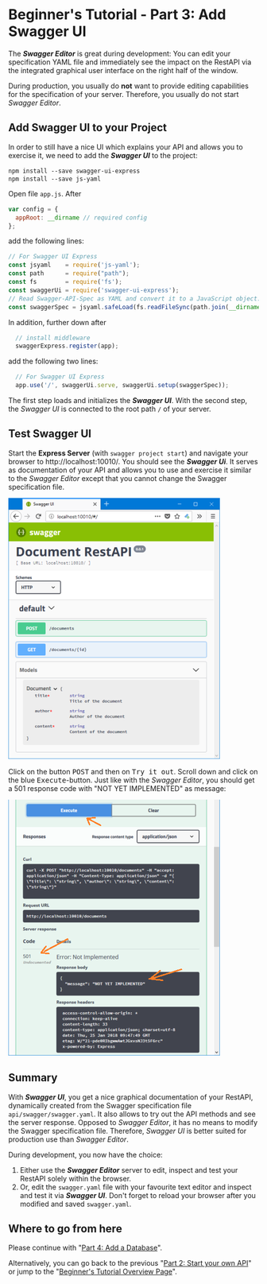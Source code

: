 # Beginner's Tutorial - Part 3: Add Swagger UI

The **_Swagger Editor_** is great during development: You can edit your specification YAML file and immediately see the impact on the RestAPI via the integrated graphical user interface on the right half of the window.

During production, you usually do **not** want to provide editing capabilities for the specification of your server. Therefore, you usually do not start _Swagger&nbsp;Editor_. 

## Add Swagger UI to your Project

In order to still have a nice UI which explains your API and allows you to exercise it, we need to add the **_Swagger UI_** to the project:

```
npm install --save swagger-ui-express
npm install --save js-yaml
```

<!-- This increases the footprint of your project on your hard drive from 22.9&nbsp;MByte to 37.5&nbsp;MByte. -->

Open file `app.js`. After 

```js
var config = {
  appRoot: __dirname // required config
};
```

add the following lines:

```js
// For Swagger UI Express
const jsyaml    = require('js-yaml');
const path      = require("path");
const fs        = require('fs');
const swaggerUi = require('swagger-ui-express');
// Read Swagger-API-Spec as YAML and convert it to a JavaScript object:
const swaggerSpec = jsyaml.safeLoad(fs.readFileSync(path.join(__dirname, './api/swagger/swagger.yaml'), 'utf8'));
```

In addition, further down after

```js
  // install middleware
  swaggerExpress.register(app);
```

add the following two lines:

```js
  // For Swagger UI Express
  app.use('/', swaggerUi.serve, swaggerUi.setup(swaggerSpec));
```

The first step loads and initializes the **_Swagger&nbsp;UI_**. With the second step, the _Swagger&nbsp;UI_ is connected to the root path `/` of your server.

## Test Swagger UI

Start the **Express Server** (with `swagger project start`) and navigate your browser to http://localhost:10010/. You should see the **_Swagger&nbsp;Ui_**. It serves as documentation of your API and allows you to use and exercise it similar to the _Swagger&nbsp;Editor_ except that you cannot change the Swagger specification file.

![](img/swagger-ui-02.png)

Click on the button <kbd>POST</kbd> and then on <kbd>Try&nbsp;it&nbsp;out</kbd>. Scroll down and click on the blue <kbd>Execute</kbd>-button. Just like with the _Swagger&nbsp;Editor_, you should get a 501 response code with "NOT YET IMPLEMENTED" as message:

![](img/swagger-ui-03.png)


## Summary

With **_Swagger&nbsp;UI_**, you get a nice graphical documentation of your RestAPI, dynamically created from the Swagger specification file `api/swagger/swagger.yaml`. It also allows to try out the API methods and see the server response. Opposed to _Swagger&nbsp;Editor_, it has no means to modify the Swagger specification file. Therefore, _Swagger&nbsp;UI_ is better suited for production use than _Swagger&nbsp;Editor_.

During development, you now have the choice:
1. Either use the **_Swagger&nbsp;Editor_** server to edit, inspect and test your RestAPI solely within the browser.
1. Or, edit the `swagger.yaml` file with your favourite text editor and inspect and test it via **_Swagger&nbsp;UI_**. Don't forget to reload your browser after you modified and saved `swagger.yaml`.


## Where to go from here

Please continue with "[Part 4: Add a Database](./tut4-add-database.md)".

Alternatively, you can go back to the previous "[Part 2: Start your own API](./tut2-start-your-own-api.md)" or jump to the "[Beginner's Tutorial Overview Page](./tutorial.md)".
